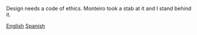 Design needs a code of ethics. Monteiro took a stab at it and I stand behind it. 

[English](en_US.md)
[Spanish](sp_SP.md)
